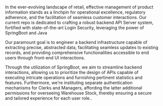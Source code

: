 In the ever-evolving landscape of retail, effective management of product information stands as a linchpin for operational excellence, regulatory adherence, and the facilitation of seamless customer interactions. Our current repo is dedicated to crafting a robust backend API Server system, fortified with state-of-the-art Login Security, leveraging the power of SpringBoot and Java

Our paramount goal is to engineer a backend infrastructure capable of extracting precise, abstracted data, facilitating seamless updates to existing records, and providing comprehensive functionalities accessible to end users through front-end UI interactions.

Through the utilization of SpringBoot, we aim to streamline backend interactions, allowing us to prioritize the design of APIs capable of executing intricate operations and furnishing pertinent statistics and features. Furthermore, we're instituting separate authentication mechanisms for Clerks and Managers, affording the latter additional permissions for overseeing Warehouse Stock, thereby ensuring a secure and tailored experience for each user role..

